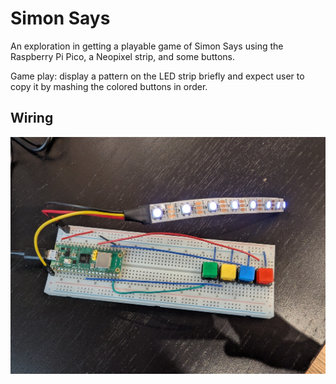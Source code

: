 # Simon Says

An exploration in getting a playable game of Simon Says using the Raspberry Pi
Pico, a Neopixel strip, and some buttons.

Game play: display a pattern on the LED strip briefly and expect user to copy it
by mashing the colored buttons in order.

## Wiring

![image of breadboard with RPi Pico and Buttons](images/wiring.jpg)
